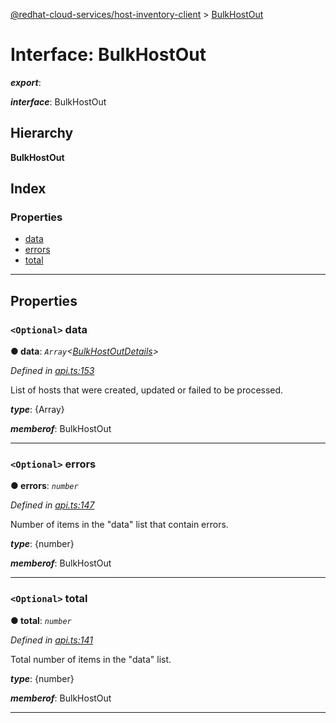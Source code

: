[@redhat-cloud-services/host-inventory-client](../README.md) > [BulkHostOut](../interfaces/bulkhostout.md)

# Interface: BulkHostOut

*__export__*: 

*__interface__*: BulkHostOut

## Hierarchy

**BulkHostOut**

## Index

### Properties

* [data](bulkhostout.md#data)
* [errors](bulkhostout.md#errors)
* [total](bulkhostout.md#total)

---

## Properties

<a id="data"></a>

### `<Optional>` data

**● data**: *`Array`<[BulkHostOutDetails](bulkhostoutdetails.md)>*

*Defined in [api.ts:153](https://github.com/RedHatInsights/javascript-clients/blob/master/packages/host-inventory/api.ts#L153)*

List of hosts that were created, updated or failed to be processed.

*__type__*: {Array}

*__memberof__*: BulkHostOut

___
<a id="errors"></a>

### `<Optional>` errors

**● errors**: *`number`*

*Defined in [api.ts:147](https://github.com/RedHatInsights/javascript-clients/blob/master/packages/host-inventory/api.ts#L147)*

Number of items in the "data" list that contain errors.

*__type__*: {number}

*__memberof__*: BulkHostOut

___
<a id="total"></a>

### `<Optional>` total

**● total**: *`number`*

*Defined in [api.ts:141](https://github.com/RedHatInsights/javascript-clients/blob/master/packages/host-inventory/api.ts#L141)*

Total number of items in the "data" list.

*__type__*: {number}

*__memberof__*: BulkHostOut

___

